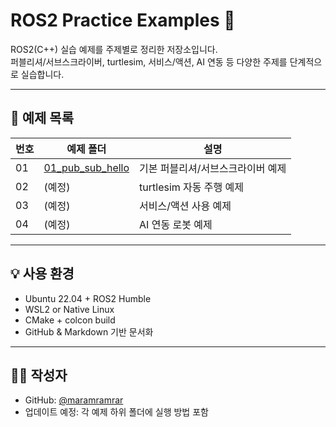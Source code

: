 # ROS2 Practice Examples 🦾

ROS2(C++) 실습 예제를 주제별로 정리한 저장소입니다.  
퍼블리셔/서브스크라이버, turtlesim, 서비스/액션, AI 연동 등 다양한 주제를 단계적으로 실습합니다.

---

## 📁 예제 목록

| 번호 | 예제 폴더 | 설명 |
|------|------------|------|
| 01   | [01_pub_sub_hello](./01_pub_sub_hello) | 기본 퍼블리셔/서브스크라이버 예제 |
| 02   | (예정) | turtlesim 자동 주행 예제 |
| 03   | (예정) | 서비스/액션 사용 예제 |
| 04   | (예정) | AI 연동 로봇 예제 |

---

## 💡 사용 환경

- Ubuntu 22.04 + ROS2 Humble
- WSL2 or Native Linux
- CMake + colcon build
- GitHub & Markdown 기반 문서화

---

## 🙋‍♂️ 작성자

- GitHub: [@maramramrar](https://github.com/maramramrar)
- 업데이트 예정: 각 예제 하위 폴더에 실행 방법 포함
